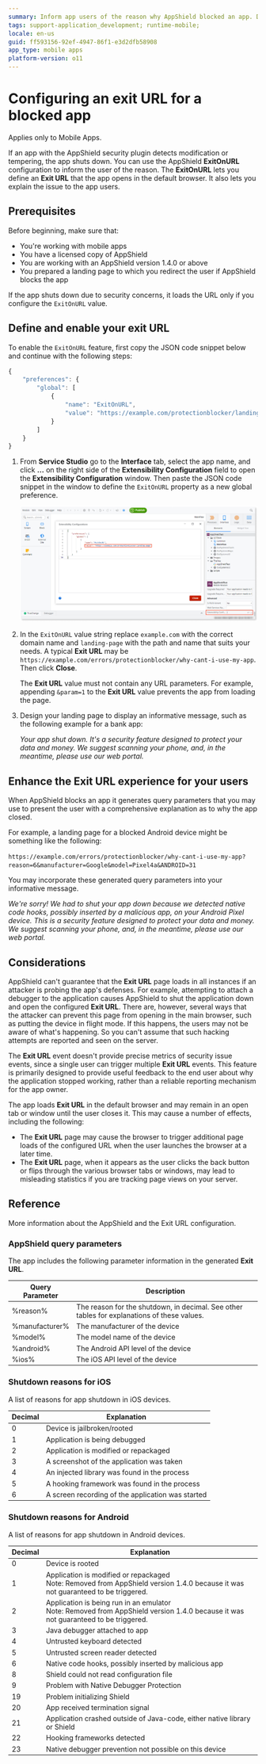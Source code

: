 ```yaml
---
summary: Inform app users of the reason why AppShield blocked an app. Define a URL that the app opens once the AppShield closes the app it suspects is modified or tampered with.
tags: support-application_development; runtime-mobile;
locale: en-us
guid: ff593156-92ef-4947-86f1-e3d2dfb58908
app_type: mobile apps
platform-version: o11
---
```


# Configuring an exit URL for a blocked app

<div class="info" markdown="1">

Applies only to Mobile Apps.

</div>

If an app with the AppShield security plugin detects modification or tempering, the app shuts down. You can use the AppShield **ExitOnURL** configuration to inform the user of the reason. The **ExitOnURL** lets you define an **Exit URL** that the app opens in the default browser. It also lets you explain the issue to the app users.

## Prerequisites

Before beginning, make sure that:

* You're working with mobile apps
* You have a licensed copy of AppShield
* You are working with an AppShield version 1.4.0 or above
* You prepared a landing page to which you redirect the user if AppShield blocks the app

<div class="info" markdown="1">

If the app shuts down due to security concerns, it loads the URL only if you configure the `ExitOnURL` value.

</div>

## Define and enable your exit URL

To enable the `ExitOnURL` feature, first copy the JSON code snippet below and continue with the following steps:

```javascript
{
    "preferences": {
        "global": [
            {
                "name": "ExitOnURL",
                "value": "https://example.com/protectionblocker/landing-page"
            }
        ]
    }
}
```

1. From **Service Studio** go to the **Interface** tab, select the app name, and click **…** on the right side of the **Extensibility Configuration** field to open the **Extensibility Configuration** window. Then paste the JSON code snippet in the window to define the `ExitOnURL` property as a new global preference.

    ![Define Exit URL](images/extensibility-configuration-appshield-ss.png)

1. In the `ExitOnURL` value string replace `example.com` with the correct domain name and `landing-page` with the path and name that suits your needs. A typical **Exit URL** may be `https://example.com/errors/protectionblocker/why-cant-i-use-my-app`. Then click **Close**.

    <div class="info" markdown="1">

    The **Exit URL** value must not contain any URL parameters. For example, appending `&param=1` to the **Exit URL** value prevents the app from loading the page.

    </div>

1. Design your landing page to display an informative message, such as the following example for a bank app:

    _Your app shut down. It's a security feature designed to protect your data and money. We suggest scanning your phone, and, in the meantime, please use our web portal._

## Enhance the Exit URL experience for your users

When AppShield blocks an app it generates query parameters that you may use to present the user with a comprehensive explanation as to why the app closed.

For example, a landing page for a blocked Android device might be something like the following:

`https://example.com/errors/protectionblocker/why-cant-i-use-my-app?reason=6&manufacturer=Google&model=Pixel4a&ANDROID=31`

You may incorporate these generated query parameters into your informative message.

_We're sorry! We had to shut your app down because we detected native code hooks, possibly inserted by a malicious app, on your Android Pixel device. This is a security feature designed to protect your data and money. We suggest scanning your phone, and, in the meantime, please use our web portal._


## Considerations

AppShield can't guarantee that the **Exit URL** page loads in all instances if an attacker is probing the app's defenses.
For example, attempting to attach a debugger to the application causes AppShield to shut the application down and open the configured **Exit URL**.
There are, however, several ways that the attacker can prevent this page from opening in the main browser, such as putting the device in flight mode. If this happens, the users may not be aware of what's happening.
So you can't assume that such hacking attempts are reported and seen on the server.

The **Exit URL** event doesn't provide precise metrics of security issue events, since a single user can trigger multiple **Exit URL** events.
This feature is primarily designed to provide useful feedback to the end user about why the application stopped working, rather than a reliable reporting mechanism for the app owner.

The app loads **Exit URL** in the default browser and may remain in an open tab or window until the user closes it. This may cause a number of effects, including the following:

* The **Exit URL** page may cause the browser to trigger additional page loads of the configured URL when the user launches the browser at a later time.
* The **Exit URL** page, when it appears as the user clicks the back button or flips through the various browser tabs or windows, may lead to misleading statistics if you are tracking page views on your server.

## Reference

More information about the AppShield and the Exit URL configuration.

### AppShield query parameters

The app includes the following parameter information in the generated **Exit URL**.

| Query Parameter | Description                                                                                 |
| --------------- | ------------------------------------------------------------------------------------------- |
| %reason%        | The reason for the shutdown, in decimal. See other tables for explanations of these values. |
| %manufacturer%  | The manufacturer of the device                                                              |
| %model%         | The model name of the device                                                                |
| %android%       | The Android API level of the device                                                         |
| %ios%           | The iOS API level of the device                                                             |

### Shutdown reasons for iOS

A list of reasons for app shutdown in iOS devices.

| Decimal | Explanation                                       |
| ------- | ------------------------------------------------- |
| 0       | Device is jailbroken/rooted                       |
| 1       | Application is being debugged                     |
| 2       | Application is modified or repackaged             |
| 3       | A screenshot of the application was taken         |
| 4       | An injected library was found in the process      |
| 5       | A hooking framework was found in the process      |
| 6       | A screen recording of the application was started |

### Shutdown reasons for Android

A list of reasons for app shutdown in Android devices.

| Decimal | Explanation                                                               |
| ------- | ------------------------------------------------------------------------- |
| 0       | Device is rooted                                                          |
| 1       | Application is modified or repackaged<br />Note: Removed from AppShield version 1.4.0 because it was not guaranteed to be triggered.                                                                            |
| 2       | Application is being run in an emulator<br />Note: Removed from AppShield version 1.4.0 because it was not guaranteed to be triggered.                                                                            |
| 3       | Java debugger attached to app                                             |
| 4       | Untrusted keyboard detected                                                  |
| 5       | Untrusted screen reader detected                                             |
| 6       | Native code hooks, possibly inserted by malicious app                     |
| 8       | Shield could not read configuration file                                    |
| 9       | Problem with Native Debugger Protection                                   |
| 19      | Problem initializing Shield                                               |
| 20      | App received termination signal                                           |
| 21      | Application crashed outside of Java-code, either native library or Shield |
| 22      | Hooking frameworks detected                                               |
| 23      | Native debugger prevention not possible on this device                    |
